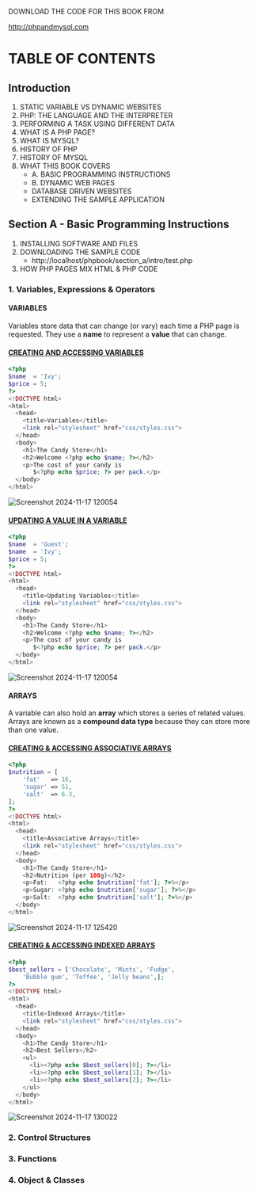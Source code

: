 DOWNLOAD THE CODE FOR THIS BOOK FROM

http://phpandmysql.com

# TABLE OF CONTENTS

## Introduction

1. STATIC VARIABLE VS DYNAMIC WEBSITES
2. PHP: THE LANGUAGE AND THE INTERPRETER
3. PERFORMING A TASK USING DIFFERENT DATA
4. WHAT IS A PHP PAGE?
5. WHAT IS MYSQL?
6. HISTORY OF PHP
7. HISTORY OF MYSQL
8. WHAT THIS BOOK COVERS
     - A. BASIC PROGRAMMING INSTRUCTIONS
     - B. DYNAMIC WEB PAGES
     - DATABASE DRIVEN WEBSITES
     - EXTENDING THE SAMPLE APPLICATION

## Section A - Basic Programming Instructions

1. INSTALLING SOFTWARE AND FILES
2. DOWNLOADING THE SAMPLE CODE
   - http://localhost/phpbook/section_a/intro/test.php
4. HOW PHP PAGES MIX HTML & PHP CODE
    
### 1. Variables, Expressions & Operators

#### VARIABLES
Variables store data that can change (or vary) each time a PHP page is requested. They use a **name** to represent a **value** that can change.

#### [CREATING AND ACCESSING VARIABLES](section_a/c01/variables.php)
```php
<?php 
$name  = 'Ivy';
$price = 5;
?>
<!DOCTYPE html>
<html>
  <head>
    <title>Variables</title>
    <link rel="stylesheet" href="css/styles.css">
  </head>
  <body>
    <h1>The Candy Store</h1>
    <h2>Welcome <?php echo $name; ?></h2>
    <p>The cost of your candy is 
       $<?php echo $price; ?> per pack.</p>
  </body>
</html>
```
![Screenshot 2024-11-17 120054](https://github.com/user-attachments/assets/2549ad7e-2d79-4d40-bce5-a42c4b7f52a5)

#### [UPDATING A VALUE IN A VARIABLE](section_a/c01/updating-variables.php)
```php
<?php 
$name  = 'Guest';
$name  = 'Ivy';
$price = 5;
?>
<!DOCTYPE html>
<html>
  <head>
    <title>Updating Variables</title>
    <link rel="stylesheet" href="css/styles.css">
  </head>
  <body>
    <h1>The Candy Store</h1>
    <h2>Welcome <?php echo $name; ?></h2>
    <p>The cost of your candy is 
       $<?php echo $price; ?> per pack.</p>
  </body>
</html>
```
![Screenshot 2024-11-17 120054](https://github.com/user-attachments/assets/6982909b-a145-4c47-b651-778769659bfa)

#### ARRAYS
A variable can also hold an **array** which stores a series of related values. Arrays are known as a **compound data type** because they can store more than one value.

#### [CREATING & ACCESSING ASSOCIATIVE ARRAYS](section_a/c01/associative-arrays.php)
```php
<?php 
$nutrition = [
    'fat'   => 16,
    'sugar' => 51,
    'salt'  => 6.3,
];
?>
<!DOCTYPE html>
<html>
  <head>
    <title>Associative Arrays</title>
    <link rel="stylesheet" href="css/styles.css">
  </head>
  <body>
    <h1>The Candy Store</h1>
    <h2>Nutrition (per 100g)</h2>
    <p>Fat:   <?php echo $nutrition['fat']; ?>%</p>
    <p>Sugar: <?php echo $nutrition['sugar']; ?>%</p>
    <p>Salt:  <?php echo $nutrition['salt']; ?>%</p>
  </body>
</html>
```
![Screenshot 2024-11-17 125420](https://github.com/user-attachments/assets/84ebd9e8-a23a-4d41-aee5-1ced63b8ee27)

#### [CREATING & ACCESSING INDEXED ARRAYS](section_a/c01/indexed-arrays.php)
```php
<?php 
$best_sellers = ['Chocolate', 'Mints', 'Fudge',
    'Bubble gum', 'Toffee', 'Jelly beans',];
?>
<!DOCTYPE html>
<html>
  <head>
    <title>Indexed Arrays</title>
    <link rel="stylesheet" href="css/styles.css">
  </head>
  <body>
    <h1>The Candy Store</h1>
    <h2>Best Sellers</h2>
    <ul>
      <li><?php echo $best_sellers[0]; ?></li>
      <li><?php echo $best_sellers[1]; ?></li>
      <li><?php echo $best_sellers[2]; ?></li>
    </ul>
  </body>
</html>
```
![Screenshot 2024-11-17 130022](https://github.com/user-attachments/assets/dfff6b41-afdc-4d51-b2f6-c5b1c94d9230)




### 2. Control Structures
### 3. Functions
### 4. Object & Classes



